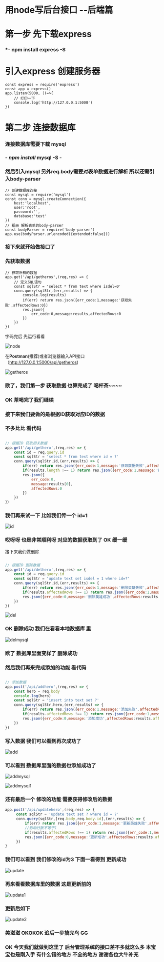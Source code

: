# 用node写后台接口  --后端篇

# 第一步 先下载express 

### *- npm install express  -S 

# 引入express  创建服务器

```shell
const express = require('express')
const app = express()
app.listen(5000, ()=>{
    // 打印一下
    console.log('http://127.0.0.1:5000')
})
```

# 第二步 连接数据库

### 连接数据库需要下载  **mysql**

### - *npm install* **mysql** -S **-**

### 然后引入mysql  另外req.body需要对表单数据进行解析 所以还需引入body-parser

```shell
// 创建数据库连接
const mysql = require('mysql')
const conn = mysql.createConnection({
    host:'localhost',
    user:'root',
    password:'',
    database:'test'
})
// 祖册 解析表单的body-parser
const bodyParser = require('body-parser')
app.use(bodyParser.urlencoded({extended:false}))
```

### 接下来就开始做接口了

### 先获取数据

```shell
// 获取所有的数据
app.get('/api/getheros',(req,res) => {
    // 定义SQL语句
    const sqlStr = 'select * from text where isdel=0'
    conn.query(sqlStr,(err,results) => {
        console.log(results)
        if(err) return res.json({err_code:1,message:'获取失败',affectedRows:0})
        res.json({
            err_code:0,message:results,affectedRows:0
        })
    })
})
```

字码完后 先运行看看

 ![node](https://img-blog.csdn.net/20180904194937622?watermark/2/text/aHR0cHM6Ly9ibG9nLmNzZG4ubmV0L1hsNDI3Nw==/font/5a6L5L2T/fontsize/400/fill/I0JBQkFCMA==/dissolve/70)

在**Postman**(推荐)或者浏览器输入API接口 （http://127.0.0.1:5000/api/getheros)

![getheros](https://img-blog.csdn.net/20180904201027382?watermark/2/text/aHR0cHM6Ly9ibG9nLmNzZG4ubmV0L1hsNDI3Nw==/font/5a6L5L2T/fontsize/400/fill/I0JBQkFCMA==/dissolve/70)



### 欧了，我们第一步 获取数据 也算完成了  喝杯茶~~~~

### OK 茶喝完了我们继续



<!--more-->

### 接下来我们要做的是根据ID获取对应ID的数据

### 不多比比 看代码

```javascript

// 根据ID 获取相关数据
app.get('/api/gethero',(req,res) => {
    const id = req.query.id
    const sqlStr = 'select * from text where id = ?' 
    conn.query(sqlStr,id,(err,results) => {
        if(err) return res.json({err_code:1,message:'获取数据失败',affectedRows:0})
        if(results.length !== 1) return res.json({err_code:1,message:'数据不存在',affectedRows:0})
        res.json({
            err_code:0,
            message:results[0],
            affectedRows:0
        })
    })
}）
```

### 我们再来试一下 比如我们传一个 id=1

![id](https://img-blog.csdn.net/20180904201410963?watermark/2/text/aHR0cHM6Ly9ibG9nLmNzZG4ubmV0L1hsNDI3Nw==/font/5a6L5L2T/fontsize/400/fill/I0JBQkFCMA==/dissolve/70)

### 哎呀呀 也是非常顺利呀 对应的数据获取到了 OK 缓一缓

接下来我们做删除 

```javascript

// 根据ID 删除数据
app.get('/api/delhero',(req,res) => {
    const id = req.query.id
    const sqlStr = 'update text set isdel = 1 where id=?'
    conn.query(sqlStr,id,(err,results) => {
        if(err) return res.json({err_code:1,message:'删除英雄失败',affectedRows:0})
        if(results.affectedRows !== 1) return res.json({err_code:1,message:'删除英雄失败',affectedRows:0})
        res.json({err_code:0,message:'删除英雄成功',affectedRows:results.affectedRows})
    })
})
```

![del](https://img-blog.csdn.net/20180904204144268?watermark/2/text/aHR0cHM6Ly9ibG9nLmNzZG4ubmV0L1hsNDI3Nw==/font/5a6L5L2T/fontsize/400/fill/I0JBQkFCMA==/dissolve/70)

### OK 删除成功 我们在看看本地数据库 里

![delmysql](https://img-blog.csdn.net/2018090420490614?watermark/2/text/aHR0cHM6Ly9ibG9nLmNzZG4ubmV0L1hsNDI3Nw==/font/5a6L5L2T/fontsize/400/fill/I0JBQkFCMA==/dissolve/70)

###  欧了  数据库里面变样了 删除成功

 

### 然后我们再来完成添加的功能 看代码

```javascript

// 添加数据
app.post('/api/addhero',(req,res) => {
    const hero = req.body
    console.log(hero)
    const sqlStr = 'insert into text set ?'
    conn.query(sqlStr,hero,(err,results) => {
        if(err) return res.json({err_code:1,message:'添加失败',affectedRows:0})
        if(results.affectedRows !== 1) return res.json({err_code:1,message:'添加失败',affectedRows:0})
        res.json({err_code:0,message:'添加成功',affectedRows:results.affectedRows})
    })
})
```

### 写入数据 我们可以看到再次成功了

![add](https://img-blog.csdn.net/20180905094932632?watermark/2/text/aHR0cHM6Ly9ibG9nLmNzZG4ubmV0L1hsNDI3Nw==/font/5a6L5L2T/fontsize/400/fill/I0JBQkFCMA==/dissolve/70)

### 可以看到 数据库里面的数据也添加成功了

![addmysql](https://img-blog.csdn.net/20180905095048755?watermark/2/text/aHR0cHM6Ly9ibG9nLmNzZG4ubmV0L1hsNDI3Nw==/font/5a6L5L2T/fontsize/400/fill/I0JBQkFCMA==/dissolve/70)

![addmysql1](https://img-blog.csdn.net/2018090509512235?watermark/2/text/aHR0cHM6Ly9ibG9nLmNzZG4ubmV0L1hsNDI3Nw==/font/5a6L5L2T/fontsize/400/fill/I0JBQkFCMA==/dissolve/70)

### 还有最后一个  修改的功能  需要获得修改后的数据 

```javascript
app.post('/api/updatehero',(req,res) => {
     const sqlStr = 'update text set ? where id = ?'
     conn.query(sqlStr,[req.body,req.body.id],(err,results) => {
         if(err) return res.json({err_code:1,message:'更新英雄失败',affevtedRows:0})
         //影响行数不等于1
         if(results.affectedRows !== 1) return res.json({err_code:1,message:'更新的英雄不存在',affectedRows:0})
         res.json({err_code:0,message:'更新成功',affectedRows:results.affectedRows})
     })
}
```

### 我们可以看到 我们修改的id为3  下面一看得到 更新成功 

![update](https://img-blog.csdn.net/20180904212745189?watermark/2/text/aHR0cHM6Ly9ibG9nLmNzZG4ubmV0L1hsNDI3Nw==/font/5a6L5L2T/fontsize/400/fill/I0JBQkFCMA==/dissolve/70)

### 再来看看数据库里的数据 这是更新前的

![update1](https://img-blog.csdn.net/20180904212957686?watermark/2/text/aHR0cHM6Ly9ibG9nLmNzZG4ubmV0L1hsNDI3Nw==/font/5a6L5L2T/fontsize/400/fill/I0JBQkFCMA==/dissolve/70)

### 更新后如下

![update2](https://img-blog.csdn.net/20180904213225954?watermark/2/text/aHR0cHM6Ly9ibG9nLmNzZG4ubmV0L1hsNDI3Nw==/font/5a6L5L2T/fontsize/400/fill/I0JBQkFCMA==/dissolve/70)

### 美滋滋  OKOKOK  追后一步搞完鸟  GG 

### OK 今天我们就做到这里了 后台管理系统的接口差不多就这么多 本宝宝也是刚入手 有什么错的地方 不全的地方 谢谢各位大牛补充